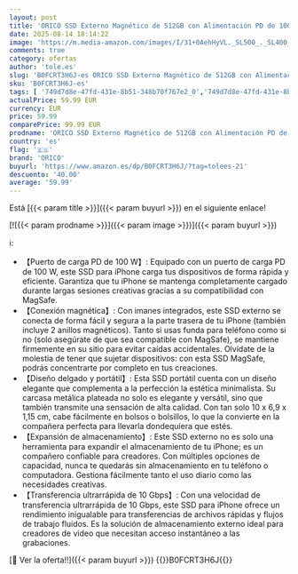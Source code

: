 ```yaml
---
layout: post
title: 'ORICO SSD Externo Magnético de 512GB con Alimentación PD de 100 W  hasta 1000 MB/s  USB 3.2 Gen 2  SSD Portátil  Compatible con MacBook  iPhone 16/15 Pro MAX  Smartphones - BookDrive P10PLUS'
date: 2025-08-14 18:14:22
image: 'https://m.media-amazon.com/images/I/31+0AehHyVL._SL500_._SL400_.jpg'
comments: true
category: ofertas
author: 'tole.es'
slug: 'B0FCRT3H6J-es ORICO SSD Externo Magnético de 512GB con Alimentación PD...'
sku: 'B0FCRT3H6J-es'
tags: [ '749d7d8e-47fd-431e-8b51-348b70f767e2_0','749d7d8e-47fd-431e-8b51-348b70f767e2_6901','Almacenamiento de datos','Almacenamiento de datos externo','Arborist Merchandising Root','Discos duros sólidos externos','Electrónica','Informática','Self Service','Special Features Stores','Top Brands Tech Computer Components','Top Brands Tech Selection','iphone','orico','🇪🇸', ]
actualPrice: 59.99 EUR
currency: EUR
price: 59.99
comparePrice: 99.99 EUR
prodname: 'ORICO SSD Externo Magnético de 512GB con Alimentación PD de 100 W  hasta 1000 MB/s  USB 3.2 Gen 2  SSD Portátil  Compatible con MacBook  iPhone 16/15 Pro MAX  Smartphones - BookDrive P10PLUS'
country: 'es'
flag: '🇪🇸'
brand: 'ORICO'
buyurl: 'https://www.amazon.es/dp/B0FCRT3H6J/?tag=tolees-21'
descuento: '40.00'
average: '59.99'
---
```


Está [{{< param title >}}]({{< param buyurl >}}) en el siguiente enlace!

[![{{< param prodname >}}]({{< param image >}})]({{< param buyurl >}})

ℹ️:

- 【Puerto de carga PD de 100 W】: Equipado con un puerto de carga PD de 100 W, este SSD para iPhone carga tus dispositivos de forma rápida y eficiente. Garantiza que tu iPhone se mantenga completamente cargado durante largas sesiones creativas gracias a su compatibilidad con MagSafe.
- 【Conexión magnética】: Con imanes integrados, este SSD externo se conecta de forma fácil y segura a la parte trasera de tu iPhone (también incluye 2 anillos magnéticos). Tanto si usas funda para teléfono como si no (solo asegúrate de que sea compatible con MagSafe), se mantiene firmemente en su sitio para evitar caídas accidentales. Olvídate de la molestia de tener que sujetar dispositivos: con esta SSD MagSafe, podrás concentrarte por completo en tus creaciones.
- 【Diseño delgado y portátil】: Esta SSD portátil cuenta con un diseño elegante que complementa a la perfección la estética minimalista. Su carcasa metálica plateada no solo es elegante y versátil, sino que también transmite una sensación de alta calidad. Con tan solo 10 x 6,9 x 1,15 cm, cabe fácilmente en bolsos o bolsillos, lo que la convierte en la compañera perfecta para llevarla dondequiera que estés.
- 【Expansión de almacenamiento】: Este SSD externo no es solo una herramienta para expandir el almacenamiento de tu iPhone; es un compañero confiable para creadores. Con múltiples opciones de capacidad, nunca te quedarás sin almacenamiento en tu teléfono o computadora. Gestiona fácilmente tanto el uso diario como las necesidades creativas.
- 【Transferencia ultrarrápida de 10 Gbps】: Con una velocidad de transferencia ultrarrápida de 10 Gbps, este SSD para iPhone ofrece un rendimiento inigualable para transferencias de archivos rápidas y flujos de trabajo fluidos. Es la solución de almacenamiento externo ideal para creadores de video que necesitan acceso instantáneo a las grabaciones.

[🛒 Ver la oferta!!]({{< param buyurl >}})
{{<world>}}B0FCRT3H6J{{</world>}}
